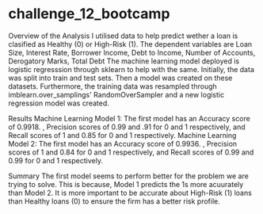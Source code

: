 # challenge_12_bootcamp

Overview of the Analysis
I utilised data to help predict wether a loan is clasified as Healthy (0) or High-Risk (1).
The dependent variables are Loan Size, Interest Rate, Borrower Income, Debt to Income, Number of Accounts, Derogatory Marks, Total Debt
The machine learning model deployed is logistic regresssion through sklearn to help with the same. 
Initially, the data was split into train and test sets.
Then a model was created on these datasets.
Furthermore, the training data was resampled through imblearn.over_samplings' RandomOverSampler and a new logistic regression model was created.

Results
Machine Learning Model 1:
The first model has an Accuracy score of 0.9918. , Precision scores of 0.99 and .91 for 0 and 1 respectively, and Recall scores of 1 and 0.85 for 0 and 1 respectively.
Machine Learning Model 2:
The first model has an Accuracy score of 0.9936. , Precision scores of 1 and 0.84 for 0 and 1 respectively, and Recall scores of 0.99 and 0.99 for 0 and 1 respectively.

Summary
The first model seems to perform better for the problem we are trying to solve. This is because, Model 1 predicts the 1s more acuurately than Model 2. It is more important to be accurate about High-Risk (1) loans than Healthy  loans (0) to ensure the firm has a better risk profile.
